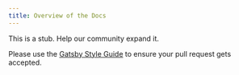 ```yaml
---
title: Overview of the Docs
---
```


This is a stub. Help our community expand it.

Please use the [Gatsby Style Guide](/docs/gatsby-style-guide/) to ensure your
pull request gets accepted.
